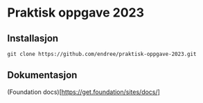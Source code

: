 # Praktisk oppgave 2023
## Installasjon

```
git clone https://github.com/endree/praktisk-oppgave-2023.git
```

## Dokumentasjon
(Foundation docs)[https://get.foundation/sites/docs/]